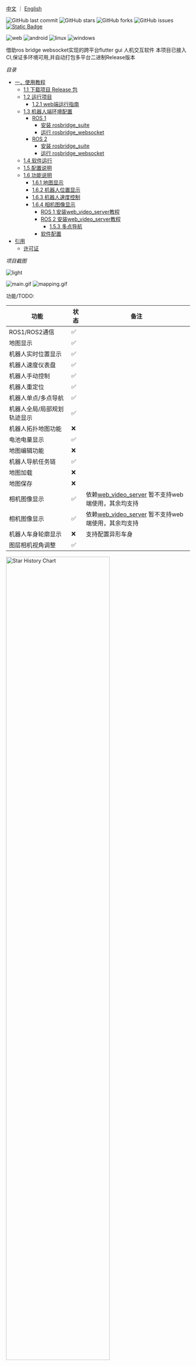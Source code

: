   [中文](#中文) ｜ [English](README_EN.md)

![GitHub last commit](https://img.shields.io/github/last-commit/chengyangkj/ROS_Flutter_Gui_App?style=flat-square)
![GitHub stars](https://img.shields.io/github/stars/chengyangkj/ROS_Flutter_Gui_App?style=flat-square)
![GitHub forks](https://img.shields.io/github/forks/chengyangkj/ROS_Flutter_Gui_App?style=flat-square)
![GitHub issues](https://img.shields.io/github/issues/chengyangkj/ROS_Flutter_Gui_App?style=flat-square)
<a href="http://qm.qq.com/cgi-bin/qm/qr?_wv=1027&k=mvzoO6tJQtu0ZQYa_itHW7JrT0i4OCdK&authKey=exOT53pUpRG85mwuSMstWKbLlnrme%2FEuJE0Rt%2Fw6ONNvfHqftoWMay03mk1Qi7yv&noverify=0&group_code=797497206">
<img alt="Static Badge" src="https://img.shields.io/badge/QQ%e7%be%a4-797497206-purple">
</a>

![web](https://github.com/chengyangkj/ROS_Flutter_Gui_App/actions/workflows/web_build.yaml/badge.svg)
![android](https://github.com/chengyangkj/ROS_Flutter_Gui_App/actions/workflows/android_build.yaml/badge.svg)
![linux](https://github.com/chengyangkj/ROS_Flutter_Gui_App/actions/workflows/linux_build.yaml/badge.svg)
![windows](https://github.com/chengyangkj/ROS_Flutter_Gui_App/actions/workflows/windows_build.yaml/badge.svg)

借助ros bridge websocket实现的跨平台flutter gui 人机交互软件
本项目已接入CI,保证多环境可用,并自动打包多平台二进制Release版本

*目录* 
<!-- TOC -->

- [一，使用教程](#一使用教程)
  - [1.1 下载项目 Release 包](#11-下载项目-release-包)
  - [1.2 运行项目](#12-运行项目)
    - [1.2.1 web端运行指南](#121-web端运行指南)
  - [1.3 机器人端环境配置](#13-机器人端环境配置)
    - [ROS 1](#ros-1)
      - [安装 rosbridge\_suite](#安装-rosbridge_suite)
      - [运行 rosbridge\_websocket](#运行-rosbridge_websocket)
    - [ROS 2](#ros-2)
      - [安装 rosbridge\_suite](#安装-rosbridge_suite-1)
      - [运行 rosbridge\_websocket](#运行-rosbridge_websocket-1)
  - [1.4 软件运行](#14-软件运行)
  - [1.5 配置说明](#15-配置说明)
  - [1.6 功能说明](#16-功能说明)
    - [1.6.1 地图显示](#161-地图显示)
    - [1.6.2 机器人位置显示](#162-机器人位置显示)
    - [1.6.3 机器人速度控制](#163-机器人速度控制)
    - [1.6.4 相机图像显示](#164-相机图像显示)
      - [ROS 1 安装web\_video\_server教程](#ros-1-安装web_video_server教程)
      - [ROS 2 安装web\_video\_server教程](#ros-2-安装web_video_server教程)
        - [1.5.3 多点导航](#153-多点导航)
      - [软件配置](#软件配置)
- [引用](#引用)
  - [许可证](#许可证)





*项目截图*

![light](./doc/image/camera.png)

![main.gif](./doc/image/main.gif)
![mapping.gif](./doc/image/mapping.gif)

功能/TODO:
  
| 功能                        | 状态 | 备注                                                                                                        |
| --------------------------- | ---- | ----------------------------------------------------------------------------------------------------------- |
| ROS1/ROS2通信               | ✅    |                                                                                                             |
| 地图显示                    | ✅    |                                                                                                             |
| 机器人实时位置显示          | ✅    |                                                                                                             |
| 机器人速度仪表盘            | ✅    |                                                                                                             |
| 机器人手动控制              | ✅    |                                                                                                             |
| 机器人重定位                | ✅    |                                                                                                             |
| 机器人单点/多点导航         | ✅    |                                                                                                             |
| 机器人全局/局部规划轨迹显示 | ✅    |                                                                                                             |
| 机器人拓扑地图功能          | ❌    |                                                                                                             |
| 电池电量显示                | ✅    |                                                                                                             |
| 地图编辑功能                | ❌    |                                                                                                             |
| 机器人导航任务链            | ✅    |                                                                                                             |
| 地图加载                    | ❌    |                                                                                                             |
| 地图保存                    | ❌    |                                                                                                             |
| 相机图像显示                | ✅    | 依赖[web_video_server](https://github.com/RobotWebTools/web_video_server.git) 暂不支持web端使用，其余均支持 |
| 相机图像显示                | ✅    | 依赖[web_video_server](https://github.com/RobotWebTools/web_video_server.git) 暂不支持web端使用，其余均支持 |
| 机器人车身轮廓显示          | ❌    | 支持配置异形车身                                                                                            |
| 图层相机视角调整            | ✅    |                                                                                                             |

  <picture>
    <source media="(prefers-color-scheme: dark)" srcset="https://api.star-history.com/svg?repos=chengyangkj/Ros_Flutter_Gui_App&type=Timeline&theme=dark" />
    <source media="(prefers-color-scheme: light)" srcset="https://api.star-history.com/svg?repos=chengyangkj/Ros_Flutter_Gui_App&type=Timeline" />
    <img alt="Star History Chart" src="https://api.star-history.com/svg?repos=chengyangkj/Ros_Flutter_Gui_App&type=Timeline" width="75%" />
  </picture>

# 一，使用教程
## 1.1 下载项目 Release 包

从[Release界面](https://github.com/chengyangkj/ROS_Flutter_Gui_App/releases) 下载所需要的对应环境的版本（windows，linux，web，android）

## 1.2 运行项目

解压下载的压缩包，APP端下载后即可运行，web端运行时需要借助网站服务器这里介绍下web端使用：

### 1.2.1 web端运行指南

从[Release界面](https://github.com/chengyangkj/ROS_Flutter_Gui_App/releases)下载最新的web端版本(ros_flutter_gui_app_web.tar.gz)  
解压到本地，借助Apache等网站服务器部署即可  

进入压缩包目录：
```shell
cd ros_flutter_gui_app_web
```
我这里采用python的来搭建一个简单的网站服务器：

```shell
python -m http.server 8000
```
由于这里指定的端口为8000，在google浏览器(其他浏览器未测试，可能出现空白界面问题)输入`本机ip:8000`即可访问站点

## 1.3 机器人端环境配置

软件借助ros bridge websocket实现与ros之间的通信，因此需要先在自己的机器人系统上安装ros bridget websocket并运行，由于ROS Bridge websocket的实现兼容ros1与ros2，因此这里区分ros1 与 ros2分别介绍安装教程
 
### ROS 1

#### 安装 rosbridge_suite

1. **确保已安装 ROS 1**（例如：ROS Melodic 或 ROS Noetic）。如果没有，请参考 [ROS 安装指南](http://wiki.ros.org/ROS/Installation) 进行安装。

2. **安装 `rosbridge_suite` 包**：

   ```bash
   sudo apt-get install ros-<your-ros-distro>-rosbridge-suite
   ```

   将 `<your-ros-distro>` 替换为你的 ROS 版本，例如 `melodic` 或 `noetic`。

#### 运行 rosbridge_websocket

1. **启动 ROS 核心**：

   ```bash
   roscore
   ```

2. **在新的终端中，启动 rosbridge_websocket 节点**：

   ```bash
   roslaunch rosbridge_server rosbridge_websocket.launch
   ```

3. **验证 rosbridge_websocket 是否正在运行**：

   打开浏览器，导航到 `http://localhost:9090`，如果连接成功，说明 WebSocket 服务器已启动并运行。

### ROS 2

#### 安装 rosbridge_suite

1. **确保已安装 ROS 2**（例如：ROS Foxy、Galactic 或 Humble）。如果没有，请参考 [ROS 2 安装指南](https://docs.ros.org/en/foxy/Installation.html) 进行安装。

2. **安装 `rosbridge_suite` 包**：

   ```bash
   sudo apt-get install ros-<your-ros2-distro>-rosbridge-suite
   ```

   将 `<your-ros2-distro>` 替换为你的 ROS 2 版本，例如 `foxy`、`galactic` 或 `humble`。

3. **在每个新的终端会话中，source 你的 ROS 2 环境**：

   ```bash
   source /opt/ros/<your-ros2-distro>/setup.bash
   ```

#### 运行 rosbridge_websocket

1. **在新的终端中，启动 rosbridge_websocket 节点**：

   ```bash
   ros2 launch rosbridge_server rosbridge_websocket_launch.xml
   ```

2. **验证 rosbridge_websocket 是否正在运行**：

   打开浏览器，导航到 `http://localhost:9090`，如果连接成功，说明 WebSocket 服务器已启动并运行。

## 1.4 软件运行

打开软件，进行topic设置：

![setting_button](./doc/image/setting_button.png)

设置界面：
![setting_button](./doc/image/setting_list.png)

## 1.5 配置说明
| 配置名            | 消息类型                                | 说明                                                                                                                                  |
| ----------------- | --------------------------------------- | ------------------------------------------------------------------------------------------------------------------------------------- |
| battery_topic     | sensor_msgs/BatteryState                | 机器人电池电量的topic，软件订阅                                                                                                       |
| mapTopic          | nav_msgs/OccupancyGrid                  | 机器人地图话题名，软件订阅                                                                                                            |
| laserTopic        | sensor_msgs/LaserScan                   | 激光话题名，软件订阅                                                                                                                  |
| localPathTopic    | nav_msgs/Path                           | 机器人局部路径话题名，软件订阅                                                                                                        |
| globalPathTopic   | nav_msgs/Path                           | 机器人全局路径话题名，软件订阅                                                                                                        |
| odomTopic         | nav_msgs/Odometry                       | 机器人里程计话题名，软件订阅                                                                                                          |
| relocTopic        | geometry_msgs/PoseWithCovarianceStamped | 机器人重定位topic名，软件发布                                                                                                         |
| navGoalTopic      | geometry_msgs/PoseStamped               | 机器人导航目标点话题名，软件发布                                                                                                      |
| SpeedCtrlTopic    | geometry_msgs/Twist                     | 机器人速度控制话题名，软件发布                                                                                                        |
| maxVx             | double                                  | 软件手动控制时最大vx速度                                                                                                              |
| maxVydouble       | 软件手动控制时最大vy速度                |
| maxVw             | double                                  | 软件手动控制时最大vw速度                                                                                                              |
| mapFrameName      | string                                  | 地图坐标系tf fram名                                                                                                                   |
| baseLinkFrameName | string                                  | 机器人底盘坐标系tf fram名                                                                                                             |
| imagePort         | string                                  | 相机图像web video server 服务器短裤                                                                                                   |
| imageTopic        | string                                  | 要展示的相机图像的topic                                                                                                               |
| imageWidth        | int                                     | 要展示的相机图像的宽默认640                                                                                                           |
| imageHeight       | int                                     | 要展示的相机图像的高默认480                                                                                                           |
| ConfigTemplate    | string                                  | 模板配置，软件在升级与初始化时，会根据此模板配置做初始化支持类型("turtlebot3:ros2","turtlebot3:ros1","jackal","turtlebot4","walking") |

设置完成后，点击connect按钮，连接到rosbridge_websocket，连接成功后，软件会自动订阅设置的topic，并显示topic数据：
![connect](./images/connect.png)

## 1.6 功能说明

### 1.6.1 地图显示

软件会自动订阅设置的地图topic，配置项[mapTopic]，并显示地图数据，地图数据会以2D栅格的形式显示在界面上，点击地图上的栅格，会显示栅格的坐标和栅格的值。

### 1.6.2 机器人位置显示

软件订阅ros的tf，手动构建tf树，实现tf2_dart类，通过tf2_dart类，可以获取机器人在地图上的位置，并显示在界面上。

### 1.6.3 机器人速度控制

软件会自动发布设置的手动控制速度，配置项[SpeedCtrlTopic]，并显示机器人速度控制数据，点击界面上的速度控制按钮，可以控制机器人的速度。
左侧遥感可以控制机器人的速度，遥感左上角为正方向，遥感右下角为负方向，遥感中间为停止。
右侧遥感既可控制机器人速度，又可控制机器人旋转，遥感左上角为正方向，遥感右下角为负方向，左侧为向左旋转，右侧向右旋转，遥感中间为停止。


### 1.6.4 相机图像显示

相机图像显示依赖 `web_video_server` 包，这个包会自动将系统中所有的图像topic转换为mjpeg格式的http视频流

以下教程是在 **ROS 1** 和 **ROS 2** 中安装和验证该包的参考方法。

#### ROS 1 安装web_video_server教程

1. **安装 `web_video_server` 包**

   在 **ROS 1** 中，运行以下命令安装 `web_video_server` 包：

   ```bash
   sudo apt install ros-noetic-web-video-server
   ```

2. 启动相机节点

启动自己的相机节点，确保有图片topic

3. 启动 web_video_server

启动 web_video_server 节点，它将发布图像流供 Web 客户端访问：

```bash
rosrun web_video_server web_video_server
```

4. 验证视频流

在 Web 浏览器中打开以下链接，查看视频流（假设相机话题为 /usb_cam/image_raw）：

```bash
http://localhost:8080/stream?topic=/usb_cam/image_raw
```
如果图像正常显示，则 web_video_server 已成功配置。

#### ROS 2 安装web_video_server教程
安装 web_video_server 包

在 ROS 2 中，您需要从源代码编译 web_video_server。首先，确保您的工作空间已经初始化并设置：

```bash
mkdir -p ~/ros2_ws/src
cd ~/ros2_ws/src
git clone https://github.com/RobotWebTools/web_video_server.git
```
1. 安装依赖

安装所需的依赖：

```bash
cd ~/ros2_ws/
rosdep install --from-paths src --ignore-src -r -y
```

2. 编译工作空间

使用 colcon 工具编译工作空间：

```bash
colcon build
```

3. 启动相机节点

启动自己的相机节点，确保有图片topic

4. 启动 web_video_server 节点：

```bash
ros2 run web_video_server web_video_server
```
4. 验证视频流

在 Web 浏览器中打开以下链接，查看视频流（假设相机话题为 /usb_cam/image_raw）：

```bash
http://localhost:8080/stream?topic=/usb_cam/image_raw
```
如果图像正常显示，则 web_video_server 已成功配置。

##### 1.5.3 多点导航

长按左侧导航点按钮，可以管理航点，并进行多点导航


#### 软件配置

在软件中需要配置要显示的话题topic地址，以及web video server的端口（如果更改的话需要修改，默认是8080:

需要配置如下两项：
- imagePort 相机图像web video server 服务器端口
- imageTopic 要展示的相机图像的topic
- imageWidth 要展示的相机图像的宽默认640
- imageHeight 要展示的相机图像的高默认480

# 引用

- 部分UI界面效果参考自[ros_navigation_command_app](https://github.com/Rongix/ros_navigation_command_app)，仅参考UI显示效果，本仓库的代码的实现均为原创
- [roslibdart](https://pub.dev/packages/roslibdart)，实现flutter 中的ros bridge websocket的通信，借助此库可以直接与ros进行端对端通信
- [matrix_gesture_detector](https://pub.dev/packages/matrix_gesture_detector) 软件的手势识别在此pub的基础上做

## 许可证

本项目采用知识共享署名-非商业性使用-相同方式共享 4.0 国际许可协议进行许可。您可以：

- **共享** — 在任何媒介或格式中复制和再分发本作品
- **演绎** — 修改、转换或以本作品为基础进行创作

但须遵守以下条件：

- **署名** — 您必须给予适当的署名，提供指向许可证的链接，并说明是否对作品进行了修改。您可以以任何合理的方式进行，但不得以任何方式暗示许可人认可您或您的使用。
- **非商业性使用** — 您不得将本作品用于商业目的。需要得到作者的许可。
- **相同方式共享** — 如果您对本作品进行了修改、转换或以本作品为基础进行创作，您必须基于与原始作品相同的许可协议分发您的贡献。

如需商业用途，请联系作者以获取授权。

更多详情，请参阅 [LICENSE](./LICENSE) 文件。

